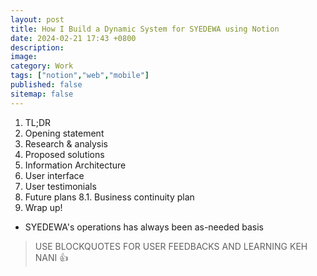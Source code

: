 ```yaml
---
layout: post
title: How I Build a Dynamic System for SYEDEWA using Notion
date: 2024-02-21 17:43 +0800
description:
image:
category: Work
tags: ["notion","web","mobile"]
published: false
sitemap: false
---
```


1. TL;DR
2. Opening statement
3. Research & analysis
4. Proposed solutions
5. Information Architecture
6. User interface
7. User testimonials
8. Future plans
    8.1. Business continuity plan
9. Wrap up!

- SYEDEWA's operations has always been as-needed basis


> USE BLOCKQUOTES FOR USER FEEDBACKS AND LEARNING KEH NANI 👍